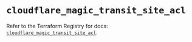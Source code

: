 # `cloudflare_magic_transit_site_acl`

Refer to the Terraform Registry for docs: [`cloudflare_magic_transit_site_acl`](https://registry.terraform.io/providers/cloudflare/cloudflare/5.7.1/docs/resources/magic_transit_site_acl).

